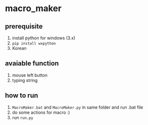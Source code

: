 # macro_maker

## prerequisite
1. install python for windows (3.x)
2. `pip install wxpython`
3. Korean

## avaiable function
1. mouse left button
2. typing string

## how to run
1. `MacroMaker.bat` and `MacroMaker.py` in same folder and run .bat file
2. do some actions for macro :)
3. run `run.py`
